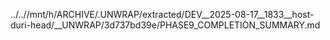 ../..//mnt/h/ARCHIVE/.UNWRAP/extracted/DEV__2025-08-17__1833__host-duri-head/__UNWRAP/3d737bd39e/PHASE9_COMPLETION_SUMMARY.md
